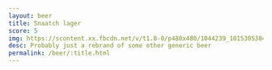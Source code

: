 ```yaml
---
layout: beer
title: Snaatch lager
score: 5
img: https://scontent.xx.fbcdn.net/v/t1.0-0/p480x480/1044239_10153053840773745_1317709767507240437_n.jpg?oh=20a1ed3d5af7635569e2655daee71c17&oe=5920A7F4
desc: Probably just a rebrand of some other generic beer
permalink: /beer/:title.html
---
```

